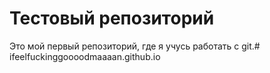 # Тестовый репозиторий

Это мой первый репозиторий, где я учусь работать с git.# ifeelfuckinggoooodmaaaan.github.io
